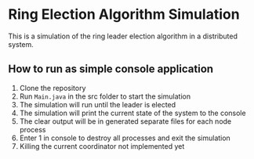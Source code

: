 # Ring Election Algorithm Simulation

This is a simulation of the ring leader election algorithm in a distributed system.

## How to run as simple console application

1. Clone the repository
2. Run `Main.java` in the src folder to start the simulation
3. The simulation will run until the leader is elected
4. The simulation will print the current state of the system to the console
5. The clear output will be in generated separate files for each node process
6. Enter 1 in console to destroy all processes and exit the simulation
7. Killing the current coordinator not implemented yet